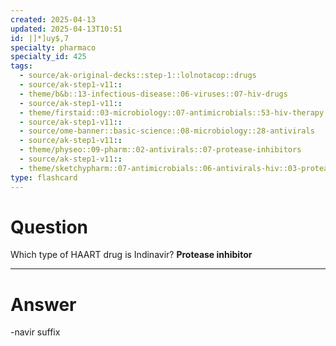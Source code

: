 ```yaml
---
created: 2025-04-13
updated: 2025-04-13T10:51
id: |]*]uy$,7
specialty: pharmaco
specialty_id: 425
tags:
  - source/ak-original-decks::step-1::lolnotacop::drugs
  - source/ak-step1-v11::
  - theme/b&b::13-infectious-disease::06-viruses::07-hiv-drugs
  - source/ak-step1-v11::
  - theme/firstaid::03-microbiology::07-antimicrobials::53-hiv-therapy
  - source/ak-step1-v11::
  - source/ome-banner::basic-science::08-microbiology::28-antivirals
  - source/ak-step1-v11::
  - theme/physeo::09-pharm::02-antivirals::07-protease-inhibitors
  - source/ak-step1-v11::
  - theme/sketchypharm::07-antimicrobials::06-antivirals-hiv::03-protease-inhibitors"
type: flashcard
---
```


# Question
Which type of HAART drug is Indinavir?   **Protease inhibitor**

---

# Answer
-navir suffix